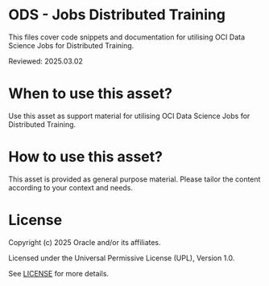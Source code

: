 # ODS - Jobs Distributed Training
 
This files cover code snippets and documentation for utilising OCI Data Science Jobs for Distributed Training.

Reviewed: 2025.03.02
 

# When to use this asset?

Use this asset as support material for utilising OCI Data Science Jobs for Distributed Training.


# How to use this asset?

This asset is provided as general purpose material. Please tailor the content according to your context and needs.


# License
 
Copyright (c) 2025 Oracle and/or its affiliates.
 
Licensed under the Universal Permissive License (UPL), Version 1.0.
 
See [LICENSE](https://github.com/oracle-devrel/technology-engineering/blob/main/LICENSE) for more details.
